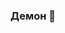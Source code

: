 ### Демон 👋

<!--
**Marko21002/Marko21002** is a ✨ _special_ ✨ repository because its `README.md` (this file) appears on your GitHub profile.

Here are some ideas to get you started:

- 🔭 I’m currently working on full-stack Bootcamp
- 🌱 I’m currently learning HTML,CSS
- 👯 I’m looking to collaborate on nothing
- 🤔 I’m looking for help with nothing
- 💬 Ask me about nothing
- 📫 How to reach me: ...
- 😄 Pronouns: 
- ⚡ Fun fact: ...
-->
